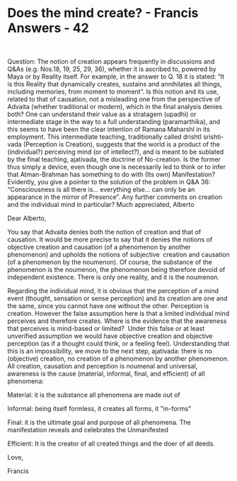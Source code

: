 # Does the mind create? - Francis Answers - 42

&nbsp;

Question: The notion of creation appears frequently in discussions and Q&amp;As (e.g. Nos.18, 19, 25, 29, 36), whether it is ascribed to, powered by Maya or by Reality itself. For example, in the answer to Q. 18 it is stated: &ldquo;It is this Reality that dynamically creates, sustains and annihilates all things, including memories, from moment to moment&rdquo;. Is this notion and its use, related to that of causation, not a misleading one from the perspective of Advaita (whether traditional or modern), which in the final analysis denies both? One can understand their value as a stratagem (upadhi) or intermediate stage in the way to a full understanding (paramarthika), and this seems to have been the clear intention of Ramana MaharshI in its employment. This intermediate teaching, traditionally called drishtI srishti-vada (Perception is Creation), suggests that the world is a product of the (individual?) perceiving mind (or of intellect?), and is meant to be sublated by the final teaching, ajativada, the doctrine of No-creation. Is the former thus simply a device, even though one is necessarily led to think or to infer that Atman-Brahman has something to do with (Its own) Manifestation? Evidently, you give a pointer to the solution of the problem in Q&amp;A 36: &ldquo;Consciousness is all there is... everything else... can only be an appearance in the mirror of Presence&rdquo;. Any further comments on creation and the individual mind in particular? Much appreciated, Alberto

Dear Alberto,

You say that Advaita denies both the notion of creation and that of causation. It would be more precise to say that it denies the notions of objective creation and causation (of a phenomenon by another phenomenon) and upholds the notions of subjective&nbsp; creation and causation (of a phenomenon by the noumenon). Of course, the substance of the phenomenon is the noumenon, the phenomenon being therefore devoid of independent existence. There is only one reality, and it is the noumenon.

Regarding the individual mind, it is obvious that the perception of a mind event (thought, sensation or sense perception) and its creation are one and the same, since you cannot have one without the other. Perception is creation. However the false assumption here is that a limited individual mind perceives and therefore creates. Where is the evidence that the awareness that perceives is mind-based or limited?&nbsp; Under this false or at least unverified assumption we would have objective creation and objective perception (as if a thought could think, or a feeling feel). Understanding that this is an impossibility, we move to the next step, ajativada: there is no (objective) creation, no creation of a phenomenon by another phenomenon. All creation, causation and perception is noumenal and universal, awareness is the cause (material, informal, final, and efficient) of all phenomena:&nbsp;

Material: it is the substance all phenomena are made out of

Informal: being itself formless, it creates all forms, it &quot;in-forms&quot;

Final: it is the ultimate goal and purpose of all phenomena. The manifestation reveals and celebrates the Unmanifested&nbsp;

Efficient: It is the creator of all created things and the doer of all deeds.

Love,

Francis




